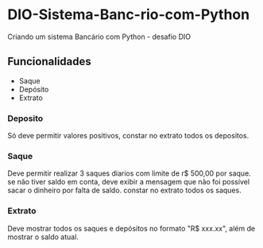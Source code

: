 # DIO-Sistema-Banc-rio-com-Python

Criando um sistema Bancário com Python - desafio DIO

## Funcionalidades

- Saque
- Depósito
- Extrato

### Deposito

Só deve permitir valores positivos, constar no extrato todos os depositos.

### Saque

Deve permitir realizar 3 saques diarios com limite de r$ 500,00 por saque. se não tiver saldo em conta, deve exibir a mensagem que não foi possível sacar o dinheiro por falta de saldo. constar no extrato todos os saques.

### Extrato

Deve mostrar todos os saques e depósitos no formato "R$ xxx.xx", além de mostrar o saldo atual.

